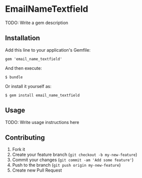 # EmailNameTextfield

TODO: Write a gem description

## Installation

Add this line to your application's Gemfile:

    gem 'email_name_textfield'

And then execute:

    $ bundle

Or install it yourself as:

    $ gem install email_name_textfield

## Usage

TODO: Write usage instructions here

## Contributing

1. Fork it
2. Create your feature branch (`git checkout -b my-new-feature`)
3. Commit your changes (`git commit -am 'Add some feature'`)
4. Push to the branch (`git push origin my-new-feature`)
5. Create new Pull Request
